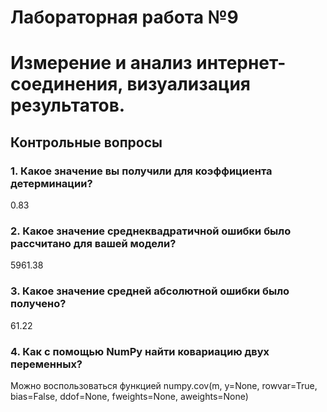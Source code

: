# Лабораторная работа №9
# Измерение и анализ интернет-соединения, визуализация результатов.

## Контрольные вопросы


### 1. Какое значение вы получили для коэффициента детерминации?

0.83

### 2. Какое значение среднеквадратичной ошибки было рассчитано для вашей модели?

5961.38

### 3. Какое значение средней абсолютной ошибки было получено?

61.22

### 4. Как с помощью NumPy найти ковариацию двух переменных?

Можно воспользоваться функцией numpy.cov(m, y=None, rowvar=True, bias=False, ddof=None, fweights=None, aweights=None)
